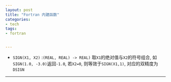 ```yaml
---
layout: post
title: "Fortran 内建函数"
categories:
- tech
tags:
- fortran


---
```


* `SIGN(X1, X2)` :`(REAL, REAL) -> REAL)` 取`X1`的绝对值与`X2`的符号组合, 
   如`SIGN(1.0, -3.0)`返回`-1.0`, 若`X2=0`, 则等效于`SIGN(X1,1)`, 对应的双精度为`DSIGN`



-----

